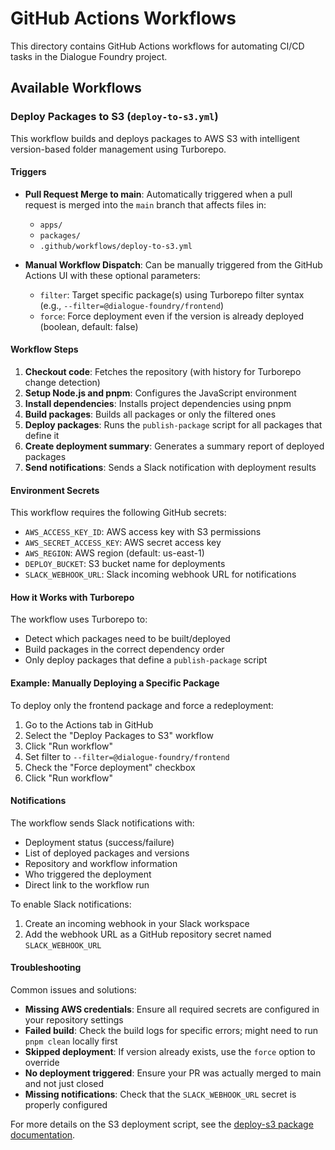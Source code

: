 # GitHub Actions Workflows

This directory contains GitHub Actions workflows for automating CI/CD tasks in the Dialogue Foundry project.

## Available Workflows

### Deploy Packages to S3 (`deploy-to-s3.yml`)

This workflow builds and deploys packages to AWS S3 with intelligent version-based folder management using Turborepo.

#### Triggers

- **Pull Request Merge to main**: Automatically triggered when a pull request is merged into the `main` branch that affects files in:
  - `apps/`
  - `packages/`
  - `.github/workflows/deploy-to-s3.yml`

- **Manual Workflow Dispatch**: Can be manually triggered from the GitHub Actions UI with these optional parameters:
  - `filter`: Target specific package(s) using Turborepo filter syntax (e.g., `--filter=@dialogue-foundry/frontend`)
  - `force`: Force deployment even if the version is already deployed (boolean, default: false)

#### Workflow Steps

1. **Checkout code**: Fetches the repository (with history for Turborepo change detection)
2. **Setup Node.js and pnpm**: Configures the JavaScript environment
3. **Install dependencies**: Installs project dependencies using pnpm
4. **Build packages**: Builds all packages or only the filtered ones
5. **Deploy packages**: Runs the `publish-package` script for all packages that define it
6. **Create deployment summary**: Generates a summary report of deployed packages
7. **Send notifications**: Sends a Slack notification with deployment results

#### Environment Secrets

This workflow requires the following GitHub secrets:

- `AWS_ACCESS_KEY_ID`: AWS access key with S3 permissions
- `AWS_SECRET_ACCESS_KEY`: AWS secret access key
- `AWS_REGION`: AWS region (default: us-east-1)
- `DEPLOY_BUCKET`: S3 bucket name for deployments
- `SLACK_WEBHOOK_URL`: Slack incoming webhook URL for notifications

#### How it Works with Turborepo

The workflow uses Turborepo to:
- Detect which packages need to be built/deployed
- Build packages in the correct dependency order
- Only deploy packages that define a `publish-package` script

#### Example: Manually Deploying a Specific Package

To deploy only the frontend package and force a redeployment:

1. Go to the Actions tab in GitHub
2. Select the "Deploy Packages to S3" workflow
3. Click "Run workflow"
4. Set filter to `--filter=@dialogue-foundry/frontend`
5. Check the "Force deployment" checkbox
6. Click "Run workflow"

#### Notifications

The workflow sends Slack notifications with:
- Deployment status (success/failure)
- List of deployed packages and versions
- Repository and workflow information
- Who triggered the deployment
- Direct link to the workflow run

To enable Slack notifications:
1. Create an incoming webhook in your Slack workspace
2. Add the webhook URL as a GitHub repository secret named `SLACK_WEBHOOK_URL`

#### Troubleshooting

Common issues and solutions:

- **Missing AWS credentials**: Ensure all required secrets are configured in your repository settings
- **Failed build**: Check the build logs for specific errors; might need to run `pnpm clean` locally first
- **Skipped deployment**: If version already exists, use the `force` option to override
- **No deployment triggered**: Ensure your PR was actually merged to main and not just closed
- **Missing notifications**: Check that the `SLACK_WEBHOOK_URL` secret is properly configured

For more details on the S3 deployment script, see the [deploy-s3 package documentation](../packages/deploy-s3/scripts/README.md). 